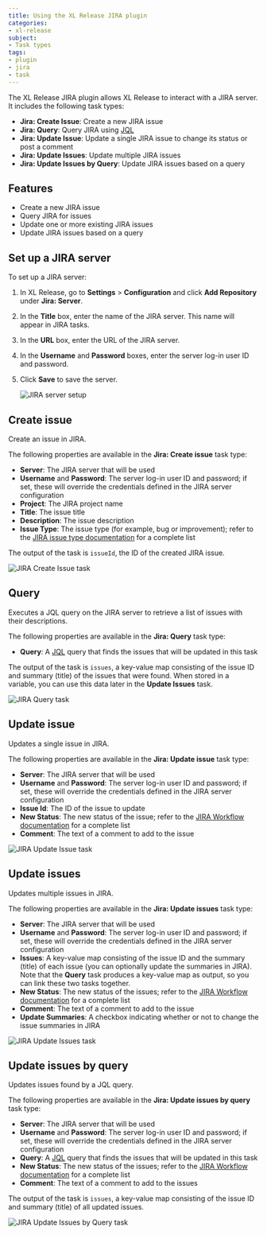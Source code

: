 ```yaml
---
title: Using the XL Release JIRA plugin
categories:
- xl-release
subject:
- Task types
tags:
- plugin
- jira
- task
---
```


The XL Release JIRA plugin allows XL Release to interact with a JIRA server. It includes the following task types:

* **Jira: Create Issue**: Create a new JIRA issue
* **Jira: Query**: Query JIRA using [JQL](https://confluence.atlassian.com/jira/advanced-searching-179442050.html)
* **Jira: Update Issue**: Update a single JIRA issue to change its status or post a comment
* **Jira: Update Issues**: Update multiple JIRA issues
* **Jira: Update Issues by Query**: Update JIRA issues based on a query

## Features

* Create a new JIRA issue
* Query JIRA for issues
* Update one or more existing JIRA issues
* Update JIRA issues based on a query

## Set up a JIRA server

To set up a JIRA server:

1. In XL Release, go to **Settings** > **Configuration** and click **Add Repository** under **Jira: Server**.
2. In the **Title** box, enter the name of the JIRA server. This name will appear in JIRA tasks.
3. In the **URL** box, enter the URL of the JIRA server.
4. In the **Username** and **Password** boxes, enter the server log-in user ID and password.
5. Click **Save** to save the server.

    ![JIRA server setup](../images/jira-configuration-details.png)

## Create issue

Create an issue in JIRA.

The following properties are available in the **Jira: Create issue** task type:

* **Server**: The JIRA server that will be used
* **Username** and **Password**: The server log-in user ID and password; if set, these will override the credentials defined in the JIRA server configuration
* **Project**: The JIRA project name
* **Title**: The issue title
* **Description**: The issue description
* **Issue Type**: The issue type (for example, bug or improvement); refer to the [JIRA issue type documentation](https://confluence.atlassian.com/display/AOD/What+is+an+Issue#WhatisanIssue-IssueType) for a complete list

The output of the task is `issueId`, the ID of the created JIRA issue.

![JIRA Create Issue task](../images/jira-create-issue-task-details.png)

## Query

Executes a JQL query on the JIRA server to retrieve a list of issues with their descriptions.

The following properties are available in the **Jira: Query** task type:

* **Query**: A [JQL](https://confluence.atlassian.com/jira/advanced-searching-179442050.html) query that finds the issues that will be updated in this task

The output of the task is `issues`, a key-value map consisting of the issue ID and summary (title) of the issues that were found. When stored in a variable, you can use this data later in the **Update Issues** task.

![JIRA Query task](../images/jira-query-issues-task-details.png)

## Update issue

Updates a single issue in JIRA.

The following properties are available in the **Jira: Update issue** task type:

* **Server**: The JIRA server that will be used
* **Username** and **Password**: The server log-in user ID and password; if set, these will override the credentials defined in the JIRA server configuration
* **Issue Id**: The ID of the issue to update
* **New Status**: The new status of the issue; refer to the [JIRA Workflow documentation](https://confluence.atlassian.com/display/JIRA/What+is+Workflow) for a complete list
* **Comment**: The text of a comment to add to the issue

![JIRA Update Issue task](../images/jira-update-issue-task-details.png)

## Update issues

Updates multiple issues in JIRA.

The following properties are available in the **Jira: Update issues** task type:

* **Server**: The JIRA server that will be used
* **Username** and **Password**: The server log-in user ID and password; if set, these will override the credentials defined in the JIRA server configuration
* **Issues**: A key-value map consisting of the issue ID and the summary (title) of each issue (you can optionally update the summaries in JIRA). Note that the **Query** task produces a key-value map as output, so you can link these two tasks together.
* **New Status**: The new status of the issues; refer to the [JIRA Workflow documentation](https://confluence.atlassian.com/display/JIRA/What+is+Workflow) for a complete list
* **Comment**: The text of a comment to add to the issue
* **Update Summaries**: A checkbox indicating whether or not to change the issue summaries in JIRA

![JIRA Update Issues task](../images/jira-update-issues-task-details.png)

## Update issues by query

Updates issues found by a JQL query.

The following properties are available in the **Jira: Update issues by query** task type:

* **Server**: The JIRA server that will be used
* **Username** and **Password**: The server log-in user ID and password; if set, these will override the credentials defined in the JIRA server configuration
* **Query**: A [JQL](https://confluence.atlassian.com/jira/advanced-searching-179442050.html) query that finds the issues that will be updated in this task
* **New Status**: The new status of the issues; refer to the [JIRA Workflow documentation](https://confluence.atlassian.com/display/JIRA/What+is+Workflow) for a complete list
* **Comment**: The text of a comment to add to the issues

The output of the task is `issues`, a key-value map consisting of the issue ID and summary (title) of all updated issues.

![JIRA Update Issues by Query task](../images/jira-update-issues-by-query-task-details.png)
